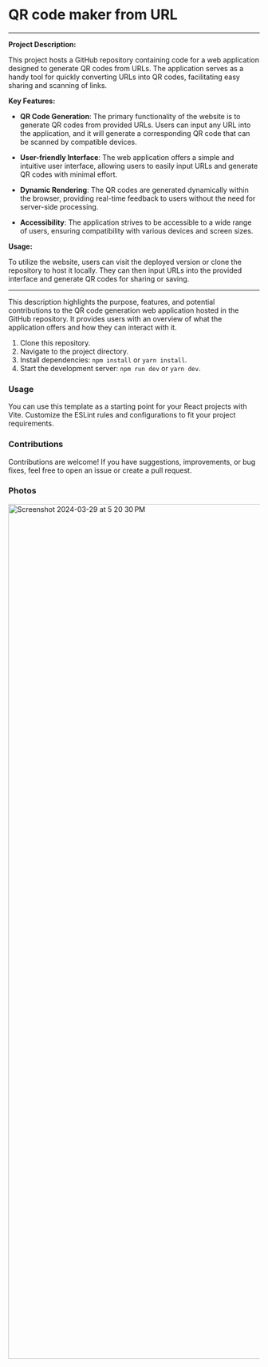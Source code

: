 # QR code maker from URL

---

**Project Description:**

This project hosts a GitHub repository containing code for a web application designed to generate QR codes from URLs. The application serves as a handy tool for quickly converting URLs into QR codes, facilitating easy sharing and scanning of links.

**Key Features:**

- **QR Code Generation**: The primary functionality of the website is to generate QR codes from provided URLs. Users can input any URL into the application, and it will generate a corresponding QR code that can be scanned by compatible devices.

- **User-friendly Interface**: The web application offers a simple and intuitive user interface, allowing users to easily input URLs and generate QR codes with minimal effort.

- **Dynamic Rendering**: The QR codes are generated dynamically within the browser, providing real-time feedback to users without the need for server-side processing.

- **Accessibility**: The application strives to be accessible to a wide range of users, ensuring compatibility with various devices and screen sizes.

**Usage:**

To utilize the website, users can visit the deployed version or clone the repository to host it locally. They can then input URLs into the provided interface and generate QR codes for sharing or saving.

---

This description highlights the purpose, features, and potential contributions to the QR code generation web application hosted in the GitHub repository. It provides users with an overview of what the application offers and how they can interact with it.

1. Clone this repository.
2. Navigate to the project directory.
3. Install dependencies: `npm install` or `yarn install`.
4. Start the development server: `npm run dev` or `yarn dev`.

### Usage

You can use this template as a starting point for your React projects with Vite. Customize the ESLint rules and configurations to fit your project requirements.

### Contributions

Contributions are welcome! If you have suggestions, improvements, or bug fixes, feel free to open an issue or create a pull request.

### Photos
<img width="1710" alt="Screenshot 2024-03-29 at 5 20 30 PM" src="https://github.com/JoelSamson/QR_code_maker/assets/55976489/767456a6-5cdb-4d51-980b-1c3cba3191de">
